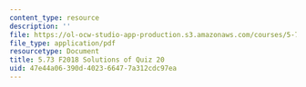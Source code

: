 ```yaml
---
content_type: resource
description: ''
file: https://ol-ocw-studio-app-production.s3.amazonaws.com/courses/5-73-quantum-mechanics-i-fall-2018/47e44a06390d402366477a312cdc97ea_MIT5_73F18_quiz20_soln.pdf
file_type: application/pdf
resourcetype: Document
title: 5.73 F2018 Solutions of Quiz 20
uid: 47e44a06-390d-4023-6647-7a312cdc97ea
---
```

